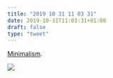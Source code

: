 ```yaml
---
title: "2019 10 31 11 03 31"
date: 2019-10-31T11:03:31+01:00
draft: false
type: "tweet"
---
```

[Minimalism](https://music.apple.com/fr/playlist/minimalisme/pl.bb5b85902ebe413cbea8d168213739d8).

![](/img/2019-10-31-11-03-17.png)
